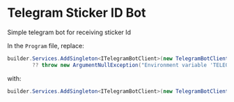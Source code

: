 # Telegram Sticker ID Bot  

Simple telegram bot for receiving sticker Id

In the `Program` file, replace:

```csharp
builder.Services.AddSingleton<ITelegramBotClient>(new TelegramBotClient(Environment.GetEnvironmentVariable("TELEGRAM_BOT_TOKEN")  
        ?? throw new ArgumentNullException("Environment variable 'TELEGRAM_BOT_TOKEN' is not set")));
```
with:

```csharp
builder.Services.AddSingleton<ITelegramBotClient>(new TelegramBotClient("YOUR_TOKEN"));
```
